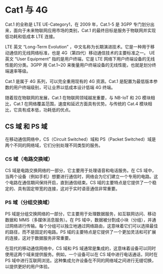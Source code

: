 # Cat1 与 4G

Cat.1 的全称是 LTE UE-Category1，在 2009 年，Cat.1-5 是 3GPP 专门划分出来，面向于未来物联网应用市场的类别，Cat.1 的最终目标是服务于物联网并实现低功耗和低成本 LTE 连接。

LTE 英文 “Long-Term Evolution” ，中文名称为长期演进技术。它是一种用于移动通信的无线网络标准，也是 4G（第四代）移动通信技术的主要标准之一。
UE 英文 “User Equipment” 指的是用户终端，它是 LTE 网络下用户终端设备的无线性能的分类。3GPP 用 Cat.1~20 来衡量用户终端设备的无线性能，也就是划分终端速率等级。

Cat.1 是属于 4G 系列，可以完全重用现有的 4G 资源。Cat.1 是配置为最低版本参数的用户终端级别，可让业界以低成本设计低端 4G 终端。

随着现在物联网的发展，Cat.1 在物联网领域越发重要，与 NB-IoT 和 2G 模块相比，Cat.1 在网络覆盖范围，速度和延迟方面具有优势。与传统的 Cat.4 模块相比，它具有成本低，功耗低的优点。

## CS 域 和 PS 域

在移动通信网络中，CS（Circuit Switched）域和 PS（Packet Switched）域是两个不同的网络域，它们分别处理不同类型的服务。

### CS 域（电路交换域）

CS 域是电路交换网络的一部分，它主要用于处理语音和电话服务。在 CS 域中，当两个设备（例如手机）想要进行通信时，网络会为它们建立一个专用的电路。这个电路在通信期间保持开启，直到通信结束。CS 域的主要特点是它提供了一个稳定的、具有固定带宽的连接，这对于实时语音通信非常重要。

### PS 域（分组交换域）

PS 域是分组交换网络的一部分，它主要用于处理数据服务，如互联网访问、移动数据和 MMS（多媒体消息服务）。在 PS 域中，数据被分割成小块（分组），并通过网络进行传输。每个分组可以独立地通过网络路由，这意味着它们可以选择最佳的路径，而不是固定的电路。PS 域的主要特点是它提供了一个更加灵活和可扩展的连接，这对于数据服务非常重要。

在现代的移动通信网络中，CS 域和 PS 域通常是集成的，这意味着设备可以同时使用这两个域来提供服务。例如，一个设备可以在 CS 域中进行电话通话，同时在 PS 域中进行互联网浏览。这种集成允许设备在不同的网络域之间进行无缝切换，以提供更好的用户体验。
